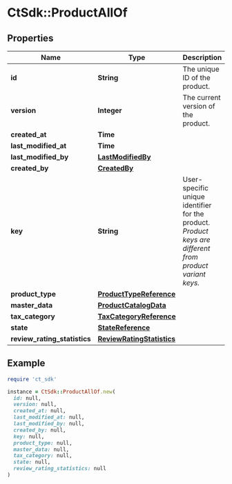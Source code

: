 # CtSdk::ProductAllOf

## Properties

| Name | Type | Description | Notes |
| ---- | ---- | ----------- | ----- |
| **id** | **String** | The unique ID of the product. | [optional] |
| **version** | **Integer** | The current version of the product. | [optional] |
| **created_at** | **Time** |  | [optional] |
| **last_modified_at** | **Time** |  | [optional] |
| **last_modified_by** | [**LastModifiedBy**](LastModifiedBy.md) |  | [optional] |
| **created_by** | [**CreatedBy**](CreatedBy.md) |  | [optional] |
| **key** | **String** | User-specific unique identifier for the product. *Product keys are different from product variant keys.* | [optional] |
| **product_type** | [**ProductTypeReference**](ProductTypeReference.md) |  | [optional] |
| **master_data** | [**ProductCatalogData**](ProductCatalogData.md) |  | [optional] |
| **tax_category** | [**TaxCategoryReference**](TaxCategoryReference.md) |  | [optional] |
| **state** | [**StateReference**](StateReference.md) |  | [optional] |
| **review_rating_statistics** | [**ReviewRatingStatistics**](ReviewRatingStatistics.md) |  | [optional] |

## Example

```ruby
require 'ct_sdk'

instance = CtSdk::ProductAllOf.new(
  id: null,
  version: null,
  created_at: null,
  last_modified_at: null,
  last_modified_by: null,
  created_by: null,
  key: null,
  product_type: null,
  master_data: null,
  tax_category: null,
  state: null,
  review_rating_statistics: null
)
```

